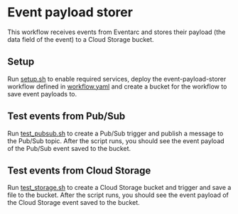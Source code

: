 # Event payload storer

This workflow receives events from Eventarc and stores their payload (the data
field of the event) to a Cloud Storage bucket.

## Setup

Run [setup.sh](setup.sh) to enable required services, deploy the
event-payload-storer workflow defined in [workflow.yaml](workflow.yaml) and
create a bucket for the workflow to save event payloads to.

## Test events from Pub/Sub

Run [test_pubsub.sh](test_pubsub.sh) to create a Pub/Sub trigger and publish a message to the
Pub/Sub topic. After the script runs, you should see the event payload of the
Pub/Sub event saved to the bucket.

## Test events from Cloud Storage

Run [test_storage.sh](test_storage.sh) to create a Cloud Storage bucket and trigger and save a
file to the bucket. After the script runs, you should see the event payload of the
Cloud Storage event saved to the bucket.
